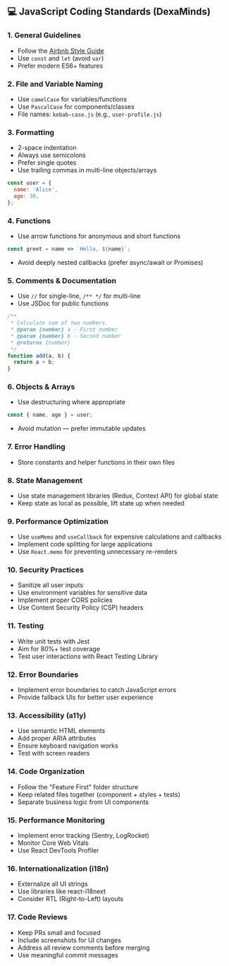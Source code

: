 ## 💻 JavaScript Coding Standards (DexaMinds)

### 1. General Guidelines
- Follow the [Airbnb Style Guide](https://github.com/airbnb/javascript)
- Use `const` and `let` (avoid `var`)
- Prefer modern ES6+ features

### 2. File and Variable Naming
- Use `camelCase` for variables/functions
- Use `PascalCase` for components/classes
- File names: `kebab-case.js` (e.g., `user-profile.js`)

### 3. Formatting
- 2-space indentation
- Always use semicolons
- Prefer single quotes
- Use trailing commas in multi-line objects/arrays
```js
const user = {
  name: 'Alice',
  age: 30,
};
```

### 4. Functions
- Use arrow functions for anonymous and short functions
```js
const greet = name => `Hello, ${name}`;
```
- Avoid deeply nested callbacks (prefer async/await or Promises)

### 5. Comments & Documentation
- Use `//` for single-line, `/** */` for multi-line
- Use JSDoc for public functions
```js
/**
 * Calculate sum of two numbers.
 * @param {number} a - First number
 * @param {number} b - Second number
 * @returns {number}
 */
function add(a, b) {
  return a + b;
}
```

### 6. Objects & Arrays
- Use destructuring where appropriate
```js
const { name, age } = user;
```
- Avoid mutation — prefer immutable updates

### 7. Error Handling
- Store constants and helper functions in their own files

### 8. State Management
- Use state management libraries (Redux, Context API) for global state
- Keep state as local as possible, lift state up when needed

### 9. Performance Optimization
- Use `useMemo` and `useCallback` for expensive calculations and callbacks
- Implement code splitting for large applications
- Use `React.memo` for preventing unnecessary re-renders

### 10. Security Practices
- Sanitize all user inputs
- Use environment variables for sensitive data
- Implement proper CORS policies
- Use Content Security Policy (CSP) headers

### 11. Testing
- Write unit tests with Jest
- Aim for 80%+ test coverage
- Test user interactions with React Testing Library

### 12. Error Boundaries
- Implement error boundaries to catch JavaScript errors
- Provide fallback UIs for better user experience

### 13. Accessibility (a11y)
- Use semantic HTML elements
- Add proper ARIA attributes
- Ensure keyboard navigation works
- Test with screen readers

### 14. Code Organization
- Follow the "Feature First" folder structure
- Keep related files together (component + styles + tests)
- Separate business logic from UI components

### 15. Performance Monitoring
- Implement error tracking (Sentry, LogRocket)
- Monitor Core Web Vitals
- Use React DevTools Profiler

### 16. Internationalization (i18n)
- Externalize all UI strings
- Use libraries like react-i18next
- Consider RTL (Right-to-Left) layouts

### 17. Code Reviews
- Keep PRs small and focused
- Include screenshots for UI changes
- Address all review comments before merging
- Use meaningful commit messages